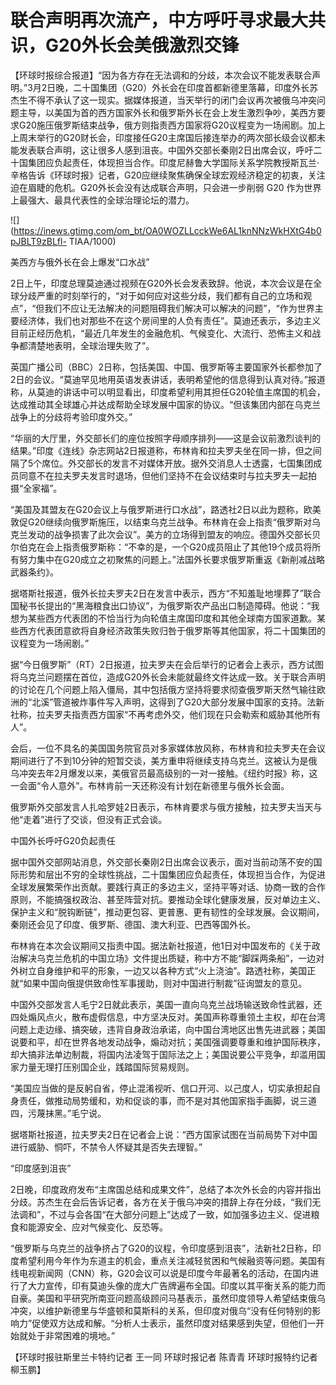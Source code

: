 # 联合声明再次流产，中方呼吁寻求最大共识，G20外长会美俄激烈交锋

【环球时报综合报道】“因为各方存在无法调和的分歧，本次会议不能发表联合声明。”3月2日晚，二十国集团（G20）外长会在印度首都新德里落幕，印度外长苏杰生不得不承认了这一现实。据媒体报道，当天举行的闭门会议再次被俄乌冲突问题主导，以美国为首的西方国家外长和俄罗斯外长在会上发生激烈争吵，美西方要求G20施压俄罗斯结束战争，俄方则指责西方国家将G20议程变为一场闹剧。加上上周末举行的G20财长会，印度接任G20主席国后接连举办的两次部长级会议都未能发表联合声明，这让很多人感到沮丧。中国外交部长秦刚2日出席会议，呼吁二十国集团应负起责任，体现担当合作。印度尼赫鲁大学国际关系学院教授斯瓦兰·辛格告诉《环球时报》记者，G20应继续聚焦确保全球宏观经济稳定的初衷，关注迫在眉睫的危机。G20外长会没有达成联合声明，只会进一步削弱
G20 作为世界上最强大、最具代表性的全球治理论坛的潜力。

![](https://inews.gtimg.com/om_bt/OA0WOZLLcckWe6AL1knNNzWkHXtG4b0pJBLT9zBLfl-
TIAA/1000)

美西方与俄外长在会上爆发“口水战”

2日上午，印度总理莫迪通过视频在G20外长会发表致辞。他说，本次会议是在全球分歧严重的时刻举行的，“对于如何应对这些分歧，我们都有自己的立场和观点”，“但我们不应让无法解决的问题阻碍我们解决可以解决的问题”，“作为世界主要经济体，我们也对那些不在这个房间里的人负有责任”。莫迪还表示，多边主义目前正经历危机，“最近几年发生的金融危机、气候变化、大流行、恐怖主义和战争都清楚地表明，全球治理失败了”。

英国广播公司（BBC）2日称，包括美国、中国、俄罗斯等主要国家外长都参加了2日的会议。“莫迪罕见地用英语发表讲话，表明希望他的信息得到认真对待。”报道称，从莫迪的讲话中可以明显看出，印度希望利用其担任G20轮值主席国的机会，达成推动其全球雄心并达成帮助全球发展中国家的协议。“但该集团内部在乌克兰战争上的分歧将考验印度外交。”

“华丽的大厅里，外交部长们的座位按照字母顺序排列——这是会议前激烈谈判的结果。”印度《连线》杂志网站2日报道称，布林肯和拉夫罗夫坐在同一排，但之间隔了5个席位。外交部长的发言不对媒体开放。据外交消息人士透露，七国集团成员同意不在拉夫罗夫发言时退场，但他们坚持不在会议结束时与拉夫罗夫一起拍摄“全家福”。

“美国及其盟友在G20会议上与俄罗斯进行口水战”，路透社2日以此为题称，欧美敦促G20继续向俄罗斯施压，以结束乌克兰战争。布林肯在会上指责“俄罗斯对乌克兰发动的战争损害了此次会议”。美方的立场得到盟友的响应。德国外交部长贝尔伯克在会上指责俄罗斯称：“不幸的是，一个G20成员阻止了其他19个成员将所有努力集中在G20成立之初聚焦的问题上。”法国外长要求俄罗斯重返《新削减战略武器条约》。

据塔斯社报道，俄外长拉夫罗夫2日在发言中表示，西方“不知羞耻地埋葬了”联合国秘书长提出的“黑海粮食出口协议”，为俄罗斯农产品出口制造障碍。他说：“我想为某些西方代表团的不恰当行为向轮值主席国印度和其他全球南方国家道歉。某些西方代表团意欲将自身经济政策失败归咎于俄罗斯等其他国家，将二十国集团的议程变为一场闹剧。”

据“今日俄罗斯”（RT）2日报道，拉夫罗夫在会后举行的记者会上表示，西方试图将乌克兰问题摆在首位，造成G20外长会未能就最终文件达成一致。关于联合声明的讨论在几个问题上陷入僵局，其中包括俄方坚持将要求彻查俄罗斯天然气输往欧洲的“北溪”管道被炸事件写入声明，这得到了G20大部分发展中国家的支持。法新社称，拉夫罗夫指责西方国家“不再考虑外交，他们现在只会勒索和威胁其他所有人”。

会后，一位不具名的美国国务院官员对多家媒体放风称，布林肯和拉夫罗夫在会议期间进行了不到10分钟的短暂交谈，美方重申将继续支持乌克兰。这被认为是俄乌冲突去年2月爆发以来，美俄官员最高级别的一对一接触。《纽约时报》称，这一会面“令人意外”。布林肯前一天还称没有计划在新德里与俄外长会面。

俄罗斯外交部发言人扎哈罗娃2日表示，布林肯要求与俄方接触，拉夫罗夫当天与他“走着”进行了交谈，但没有正式会谈。

中国外长呼吁G20负起责任

据中国外交部网站消息，外交部长秦刚2日出席会议表示，面对当前动荡不安的国际形势和层出不穷的全球性挑战，二十国集团应负起责任，体现担当合作，为促进全球发展繁荣作出贡献。要践行真正的多边主义，坚持平等对话、协商一致的合作原则，不能搞强权政治、甚至阵营对抗。要推动全球化健康发展，反对单边主义、保护主义和“脱钩断链”，推动更包容、更普惠、更有韧性的全球发展。会议期间，秦刚还会见了印度、俄罗斯、德国、澳大利亚、巴西等国外长。

布林肯在本次会议期间又指责中国。据法新社报道，他1日对中国发布的《关于政治解决乌克兰危机的中国立场》文件提出质疑，称中方不能“脚踩两条船”，一边对外树立自身维护和平的形象，一边又以各种方式“火上浇油”。路透社称，美国正就“如果中国向俄提供致命性军事援助，则对中国进行制裁”征询盟友的意见。

中国外交部发言人毛宁2日就此表示，美国一直向乌克兰战场输送致命性武器，还四处煽风点火，散布虚假信息，中方坚决反对。美国声称尊重领土主权，却在台湾问题上走边缘、搞突破，违背自身政治承诺，向中国台湾地区出售先进武器；美国说要和平，却在世界各地发动战争，煽动对抗；美国强调要尊重和维护国际秩序，却大搞非法单边制裁，将国内法凌驾于国际法之上；美国说要公平竞争，却滥用国家力量无理打压别国企业，践踏国际贸易规则。

“美国应当做的是反躬自省，停止混淆视听、信口开河、以己度人，切实承担起自身责任，做推动局势缓和，劝和促谈的事，而不是对其他国家指手画脚，说三道四，污蔑抹黑。”毛宁说。

据塔斯社报道，拉夫罗夫2日在记者会上说：“西方国家试图在当前局势下对中国进行威胁、恫吓，不禁令人怀疑其是否失去理智。”

“印度感到沮丧”

2日晚，印度政府发布“主席国总结和成果文件”，总结了本次外长会的内容并指出分歧。苏杰生在会后告诉记者，各方在关于俄乌冲突的措辞上存在分歧，“我们无法调和”，不过与会各国“在大部分问题上”达成了一致，如加强多边主义、促进粮食和能源安全、应对气候变化、反恐等。

“俄罗斯与乌克兰的战争挤占了G20的议程，令印度感到沮丧”，法新社2日称，印度希望利用今年作为东道主的机会，重点关注减轻贫困和气候融资等问题。美国有线电视新闻网（CNN）称，G20会议可以说是印度今年最著名的活动，在国内进行了大力宣传，印有莫迪头像的庞大广告牌遍布全国。印度以其平衡关系的能力而自豪。美国和平研究所南亚问题高级顾问马基表示，虽然印度领导人希望结束俄乌冲突，以维护新德里与华盛顿和莫斯科的关系，但印度对俄乌“没有任何特别的影响力”促使双方达成和解。“分析人士表示，虽然印度对结果感到失望，但他们一开始就处于非常困难的境地。”

【环球时报驻斯里兰卡特约记者 王一同 环球时报记者 陈青青 环球时报特约记者 柳玉鹏】

